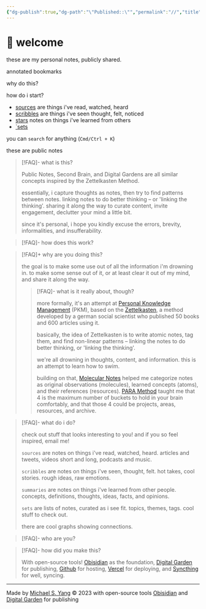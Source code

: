 ```yaml
---
{"dg-publish":true,"dg-path":"\"Published::\"","permalink":"//","title":"👋","tags":["gardenEntry","gardenEntry"],"created":"2023-12-15T22:14:39.568-08:00","updated":"2024-01-04T21:51:04.916-08:00"}
---
```



# 👋 welcome

these are my personal notes, publicly shared.

annotated bookmarks



why do this?

how do i start?


- [sources]([[stream/pn-sources\|pn-sources]]) are things i've read, watched, heard
- [scribbles]([[Garden/_settings/templates/PN-scribbles\|pn-scribbles]]) are things i've seen thought, felt, noticed 
- [stars]([[Garden/_settings/templates/PN-stars\|pn-stars]]) notes on things i've learned from others
- [`sets]([[Garden/_settings/templates/PN-sets\|pn-sets]])


you can `search` for anything (`Cmd/Ctrl + K`)


these are public notes

> [!FAQ]- what is this?
> 
> Public Notes, Second Brain, and Digital Gardens are all similar concepts inspired by the Zettelkasten Method.
> 
> essentially, i capture thoughts as notes, then try to find patterns between notes. linking notes to do better thinking – or 'linking the thinking'. sharing it along the way to curate content, invite engagement, declutter your mind a little bit. 
> 
> since it's personal, i hope you kindly excuse the errors, brevity, informalities, and insufferability.
>  

> [!FAQ]- how does this work?
> 

> [!FAQ]+ why are you doing this?
> 
> the goal is to make some use out of all the information i'm drowning
in. to make some sense out of it, or at least clear it out of my
mind, and share it along the way.
> 
> > [!FAQ]- what is it really about, though?
> > 
> > more formally, it's an attempt at [Personal Knowledge Management](https://en.wikipedia.org/wiki/Personal_knowledge_management) (PKM), based on the [Zettelkasten](https://zettelkasten.de/introduction/#a-zettelkasten-is-a-personal-tool-for-thinking-and-writing), a method developed by a german social scientist who published 50 books and 600 articles using it.
> > 
> > basically, the idea of Zettelkasten is to write atomic notes, tag them, and find non-linear patterns – linking the notes to do better thinking, or 'linking the thinking'.
> > 
> > we're all drowning in thoughts, content, and information. this is an attempt to learn how to swim.
> > 
> > building on that, [Molecular Notes](https://reasonabledeviations.com/2022/04/18/molecular-notes-part-1/) helped me categorize notes as original observations (molecules), learned concepts (atoms), and their references (resources). [PARA Method](https://fortelabs.com/blog/para/) taught me that 4 is the maximum number of buckets to hold in your brain comfortably, and that those 4 could be projects, areas, resources, and archive.
> > 

>[!FAQ]- what do i do?
>
> check out stuff that looks interesting to you! and if you so feel inspired, email me!
> 
>`sources` are notes on things i've read, watched, heard.
>articles and tweets, videos short and long, podcasts and music.
>
>`scribbles` are notes on things i've seen, thought, felt.
>hot takes, cool stories. rough ideas, raw emotions.
>
>`summaries` are notes on things i've learned from other people.
> concepts, definitions, thoughts, ideas, facts, and opinions.
> 
> `sets` are lists of notes, curated as i see fit.
> topics, themes, tags. cool stuff to check out.
> 
> there are cool graphs showing connections.

>[!FAQ]- who are you?
>

> [!FAQ]- how did you make this?
> 
> With open-source tools! [Obisidian](https://obsidian.md) as the foundation, [Digital Garden](https://dg-docs.ole.dev/) for publishing, [Github](https://github.com/michaelsyang) for hosting, [Vercel](https://vercel.app) for deploying, and [Syncthing](https://syncthing.net/) for well, syncing.


---

Made by <a href="https://michaelsyang.com">Michael S. Yang</a> © 2023
with open-source tools [Obisidian](https://obsidian.md) and [Digital Garden](https://dg-docs.ole.dev/) for publishing